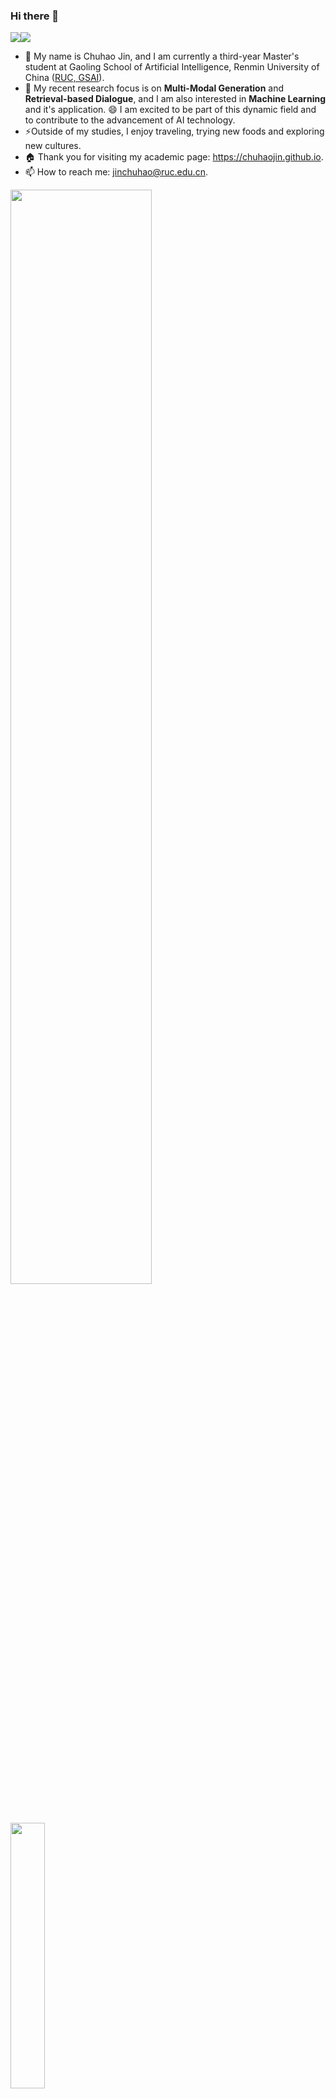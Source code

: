 ### Hi there 👋

<!--
**chuhaojin/chuhaojin** is a ✨ _special_ ✨ repository because its `README.md` (this file) appears on your GitHub profile.

Here are some ideas to get you started:

- 🔭 I’m currently working on ...
- 🌱 I’m currently learning ...
- 👯 I’m looking to collaborate on ...
- 🤔 I’m looking for help with ...
- 💬 Ask me about ...
- 📫 How to reach me: ...
- 😄 Pronouns: ...
- ⚡ Fun fact: ...
-->


![](https://img.shields.io/badge/dynamic/json?color=success&label=GitHub&query=%24.data.totalSubs&suffix=%20followers&url=https%3A%2F%2Fapi.spencerwoo.com%2Fsubstats%2F%3Fsource%3Dgithub%26queryKey%3Dchuhaojin)![](https://visitor-badge.glitch.me/badge?page_id=chuhaojin)

- 🌱 My name is Chuhao Jin, and I am currently a third-year Master's student at Gaoling School of Artificial Intelligence, Renmin University of China ([RUC, GSAI](http://ai.ruc.edu.cn/)). 
- 🔭 My recent research focus is on **Multi-Modal Generation** and **Retrieval-based Dialogue**, and I am also interested in **Machine Learning** and it's application. 😄 I am excited to be part of this dynamic field and to contribute to the advancement of AI technology.
- ⚡Outside of my studies, I enjoy traveling, trying new foods and exploring new cultures. 
- 🏠 Thank you for visiting my academic page: https://chuhaojin.github.io.
- 📫 How to reach me: jinchuhao@ruc.edu.cn.

<img src="https://github-readme-stats.vercel.app/api?username=chuhaojin&count_private=true&show_icons=true" width="67%"> <img src="https://github-readme-stats.vercel.app/api/top-langs/?username=chuhaojin&exclude_repo=PL0_Compiler&langs_count=4" width="33%">







